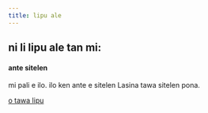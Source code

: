 ```yaml
---
title: lipu ale
---
```


## ni li lipu ale tan mi:

<article>
<h4>ante sitelen</h4>

mi pali e ilo. ilo ken ante e sitelen Lasina tawa sitelen pona.

[o tawa lipu](/tok/lipu/ante-sitelen)
</article>
